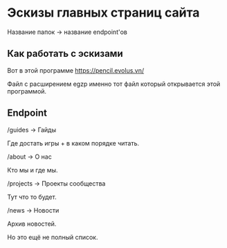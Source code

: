 # Эскизы главных страниц сайта

Название папок -> название endpoint'ов

## Как работать с эскизами

Вот в этой программе https://pencil.evolus.vn/

Файл с расширением egzp именно тот файл который открывается этой
программой.

## Endpoint

/guides -> Гайды

Где достать игры + в каком порядке читать.

/about -> О нас

Кто мы и где мы.

/projects -> Проекты сообщества

Тут что то будет.

/news -> Новости

Архив новостей.

Но это ещё не полный список.
